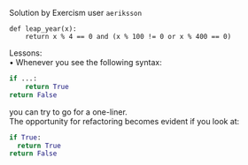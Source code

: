 Solution by Exercism user `aeriksson`
```
def leap_year(x):
    return x % 4 == 0 and (x % 100 != 0 or x % 400 == 0)
```

Lessons:  
• Whenever you see the following syntax:  
```python
if ...:
    return True
return False
```
you can try to go for a one-liner.  
The opportunity for refactoring becomes evident if you look at: 
```Python
if True:
  return True
return False
```
